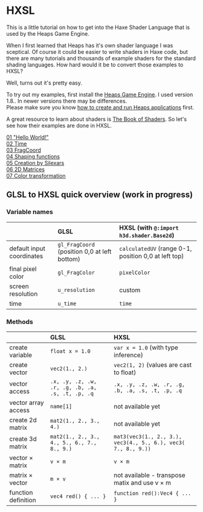 # HXSL

This is a little tutorial on how to get into the Haxe Shader Language that is used by the Heaps Game Engine.  

When I first learned that Heaps has it's own shader language I was sceptical. Of course it could be easier to write shaders in Haxe code, but there are many tutorials and thousands of example shaders for the standard shading languages. How hard would it be to convert those examples to HXSL?

Well, turns out it's pretty easy.  

To try out my examples, first install the [Heaps Game Engine](https://heaps.io/). I used version 1.8.. In newer versions there may be differences.  
Please make sure you know [how to create and run Heaps applications](https://heaps.io/documentation/getting-started.html) first.

A great resource to learn about shaders is [The Book of Shaders](https://thebookofshaders.com/). So let's see how their examples are done in HXSL.

[01 "Hello World!"](01_hello_world.md)  
[02 Time](02_time.md)  
[03 FragCoord](03_frag_coord.md)  
[04 Shaping functions](04_shaping_functions.md)  
[05 Creation by Silexars](05_danguafer_creation_by_silexars.md)  
[06 2D Matrices](06_2d_matrices.md)  
[07 Color transformation](07_color_transformation.md)  

## GLSL to HXSL quick overview (work in progress)

### Variable names

| | GLSL | HXSL (with ```@:import h3d.shader.Base2d```)
|-|:-----|:-----
| default input coordinates | ```gl_FragCoord``` (position 0,0 at left bottom) | ```calculatedUV``` (range 0-1, position 0,0 at left top)
| final pixel color | ```gl_FragColor``` | ```pixelColor``` |
| screen resolution | ```u_resolution``` | custom
| time | ```u_time``` | ```time```

### Methods

| | GLSL | HXSL
|-|:-----|:-----
| create variable | ```float x = 1.0``` | ```var x = 1.0``` (with type inference)
| create vector | ```vec2(1., 2.)``` | ```vec2(1, 2)``` (values are cast to float)
| vector access | ```.x, .y, .z, .w, .r, .g, .b, .a, .s, .t, .p, .q``` | ```.x, .y, .z, .w, .r, .g, .b, .a, .s, .t, .p, .q```
| vector array access | ```name[1]``` | not available yet
| create 2d matrix | ```mat2(1., 2., 3., 4.)``` | not available yet
| create 3d matrix | ```mat2(1., 2., 3., 4., 5., 6., 7., 8., 9.)``` | ```mat3(vec3(1., 2., 3.), vec3(4., 5., 6.), vec3( 7., 8., 9.))```
| vector × matrix | ```v × m``` | ```v × m```
| matrix × vector | ```m × v``` | not available - transpose matix and use v × m
| function definition | ```vec4 red() { ... }``` | ```function red():Vec4 { ... }```
